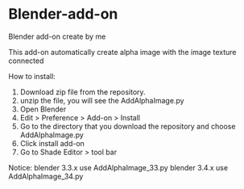 # Blender-add-on
Blender add-on create by me

This add-on automatically create alpha image with the image texture connected


How to install:

1. Download zip file from the repository.
2. unzip the file, you will see the AddAlphaImage.py
3. Open Blender
4. Edit > Preference > Add-on > Install
5. Go to the directory that you download the repository and choose AddAlphaImage.py
6. Click install add-on
7. Go to Shade Editor > tool bar


Notice:
blender 3.3.x use AddAlphaImage_33.py
blender 3.4.x use AddAlphaImage_34.py